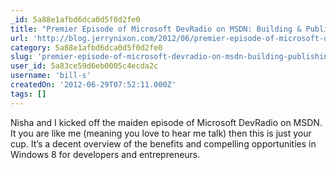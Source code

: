 ```yaml
---
_id: 5a88e1afbd6dca0d5f0d2fe0
title: "Premier Episode of Microsoft DevRadio on MSDN: Building & Publishing Windows 8 Apps"
url: 'http://blog.jerrynixon.com/2012/06/premier-episode-of-microsoft-devradio.html'
category: 5a88e1afbd6dca0d5f0d2fe0
slug: 'premier-episode-of-microsoft-devradio-on-msdn-building-publishing-windows-8-apps'
user_id: 5a83ce59d6eb0005c4ecda2c
username: 'bill-s'
createdOn: '2012-06-29T07:52:11.000Z'
tags: []
---
```


Nisha and I kicked off the maiden episode of Microsoft DevRadio on MSDN. It you are like me (meaning you love to hear me talk) then this is just your cup. It’s a decent overview of the benefits and compelling opportunities in Windows 8 for developers and entrepreneurs.
